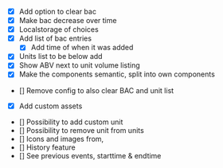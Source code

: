 - [x] Add option to clear bac
- [x] Make bac decrease over time
- [x] Localstorage of choices
- [x] Add list of bac entries
  - [x] Add time of when it was added
- [x] Units list to be below add
- [X] Show ABV next to unit volume listing
- [X] Make the components semantic, split into own components
- [] Remove config to also clear BAC and unit list
- [X] Add custom assets
- [] Possibility to add custom unit
- [] Possibility to remove unit from units
- [] Icons and images from,
- [] History feature
- [] See previous events, starttime & endtime
